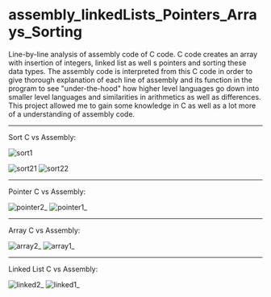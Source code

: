 # assembly_linkedLists_Pointers_Arrays_Sorting
  Line-by-line analysis of assembly code of C code. C code creates an array with insertion of integers, linked list as well s pointers and sorting these data types. The assembly code is interpreted from this C code in order to give thorough explanation of each line of assembly and its function in the program to see "under-the-hood" how higher level languages go down into smaller level languages and similarities in arithmetics as well as differences. 
  This project allowed me to gain some knowledge in C as well as a lot more of a understanding of assembly code.

---------------------------------------

Sort C vs Assembly:

![sort1](https://github.com/Kingerthanu/assembly_linkedLists_Pointers_Arrays_Sorting/assets/76754592/3634c2a0-0ec5-41b8-b0cd-2437bf853485)

![sort21](https://github.com/Kingerthanu/assembly_linkedLists_Pointers_Arrays_Sorting/assets/76754592/a9b17a1c-50b8-48c9-a8b7-b0ff179fa1c3)
![sort22](https://github.com/Kingerthanu/assembly_linkedLists_Pointers_Arrays_Sorting/assets/76754592/836ee316-d384-4f6f-ac1b-01ca01528aa3)


----------------------------------------

Pointer C vs Assembly:

![pointer2_](https://github.com/Kingerthanu/assembly_linkedLists_Pointers_Arrays_Sorting/assets/76754592/c5c00be7-8b5d-4bcd-8478-a8bab0a2e73d)
![pointer1_](https://github.com/Kingerthanu/assembly_linkedLists_Pointers_Arrays_Sorting/assets/76754592/be992fc1-50f3-48c1-a7d6-86697bf985c3)

----------------------------------------

Array C vs Assembly:


![array2_](https://github.com/Kingerthanu/assembly_linkedLists_Pointers_Arrays_Sorting/assets/76754592/1374f6a1-8ad5-42c9-b58f-dbcbc1bcae73)
![array1_](https://github.com/Kingerthanu/assembly_linkedLists_Pointers_Arrays_Sorting/assets/76754592/1fbdea1e-78e0-4741-ae4e-d5300a95b020)

----------------------------------------

Linked List C vs Assembly:

![linked2_](https://github.com/Kingerthanu/assembly_linkedLists_Pointers_Arrays_Sorting/assets/76754592/eb57e3d2-aef8-4bdd-b0e6-4176c3bad520)
![linked1_](https://github.com/Kingerthanu/assembly_linkedLists_Pointers_Arrays_Sorting/assets/76754592/e3ecc8d2-8699-4962-bf05-c956225aac24)
